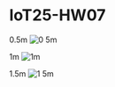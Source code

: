 # IoT25-HW07

0.5m
![0 5m](https://github.com/user-attachments/assets/a9c14ff4-bc2f-4ff9-9715-5c4299ef23d4)

1m
![1m](https://github.com/user-attachments/assets/f6ce5882-1576-414f-98fe-95db0b0a87a5)

1.5m
![1 5m](https://github.com/user-attachments/assets/f3b39f90-54f5-4777-abfe-3c85fa94985c)
